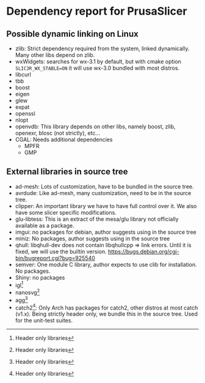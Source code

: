 # Dependency report for PrusaSlicer
## Possible dynamic linking on Linux
* zlib: Strict dependency required from the system, linked dynamically. Many other libs depend on zlib.
* wxWidgets: searches for wx-3.1 by default, but with cmake option `SLIC3R_WX_STABLE=ON` it will use wx-3.0 bundled with most distros.
* libcurl
* tbb
* boost
* eigen
* glew
* expat
* openssl
* nlopt
* openvdb: This library depends on other libs, namely boost, zlib, openexr, blosc (not strictly), etc... 
* CGAL: Needs additional dependencies
    * MPFR 
    * GMP

## External libraries in source tree
* ad-mesh: Lots of customization, have to be bundled in the source tree.
* avrdude: Like ad-mesh, many customization, need to be in the source tree.
* clipper: An important library we have to have full control over it. We also have some slicer specific modifications.
* glu-libtess: This is an extract of the mesa/glu library not officially available as a package.
* imgui: no packages for debian, author suggests using in the source tree
* miniz: No packages, author suggests using in the source tree
* qhull: libqhull-dev does not contain libqhullcpp => link errors. Until it is fixed, we will use the builtin version. https://bugs.debian.org/cgi-bin/bugreport.cgi?bug=925540
* semver: One module C library, author expects to use clib for installation. No packages.
* Shiny: no packages
* igl[^1]
* nanosvg[^1]
* agg[^1]
* catch2[^1]: Only Arch has packages for catch2, other distros at most catch (v1.x). Being strictly header only, we bundle this in the source tree. Used for the unit-test suites.

[^1]: Header only libraries


